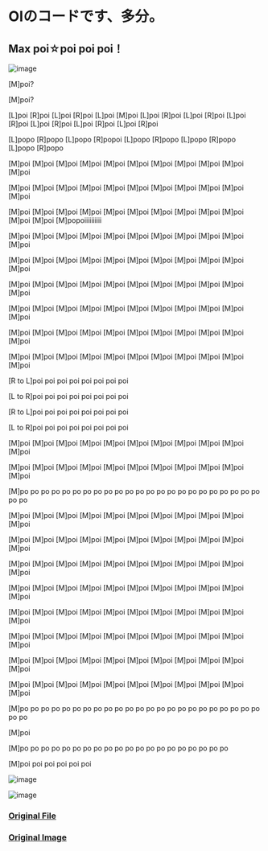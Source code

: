 # OIのコードです、多分。

## Max poi☆poi poi poi！

![image](https://github.com/hawk5121/OI/raw/master/image/poi.jpg)

[M]poi?

[M]poi?

[L]poi [R]poi [L]poi [R]poi [L]poi [M]poi [L]poi [R]poi [L]poi [R]poi [L]poi [R]poi [L]poi [R]poi [L]poi [R]poi [L]poi [R]poi

[L]popo [R]popo [L]popo [R]popoi [L]popo [R]popo [L]popo [R]popo [L]popo [R]popo

[M]poi [M]poi [M]poi [M]poi [M]poi [M]poi [M]poi [M]poi [M]poi [M]poi [M]poi 

[M]poi [M]poi [M]poi [M]poi [M]poi [M]poi [M]poi [M]poi [M]poi [M]poi [M]poi 

[M]poi [M]poi [M]poi [M]poi [M]poi [M]poi [M]poi [M]poi [M]poi [M]poi [M]poi [M]poi [M]popoiiiiiiiiii

[M]poi [M]poi [M]poi [M]poi [M]poi [M]poi [M]poi [M]poi [M]poi [M]poi [M]poi 

[M]poi [M]poi [M]poi [M]poi [M]poi [M]poi [M]poi [M]poi [M]poi [M]poi [M]poi 

[M]poi [M]poi [M]poi [M]poi [M]poi [M]poi [M]poi [M]poi [M]poi [M]poi [M]poi 

[M]poi [M]poi [M]poi [M]poi [M]poi [M]poi [M]poi [M]poi [M]poi [M]poi [M]poi 

[M]poi [M]poi [M]poi [M]poi [M]poi [M]poi [M]poi [M]poi [M]poi [M]poi [M]poi 

[M]poi [M]poi [M]poi [M]poi [M]poi [M]poi [M]poi [M]poi [M]poi [M]poi [M]poi 

[R to L]poi poi poi poi poi poi poi poi 

[L to R]poi poi poi poi poi poi poi poi 

[R to L]poi poi poi poi poi poi poi poi 

[L to R]poi poi poi poi poi poi poi poi 

[M]poi [M]poi [M]poi [M]poi [M]poi [M]poi [M]poi [M]poi [M]poi [M]poi [M]poi 

[M]poi [M]poi [M]poi [M]poi [M]poi [M]poi [M]poi [M]poi [M]poi [M]poi [M]poi 

[M]po po po po po po po po po po po po po po po po po po po po po po po po po 

[M]poi [M]poi [M]poi [M]poi [M]poi [M]poi [M]poi [M]poi [M]poi [M]poi [M]poi 

[M]poi [M]poi [M]poi [M]poi [M]poi [M]poi [M]poi [M]poi [M]poi [M]poi [M]poi 

[M]poi [M]poi [M]poi [M]poi [M]poi [M]poi [M]poi [M]poi [M]poi [M]poi [M]poi 

[M]poi [M]poi [M]poi [M]poi [M]poi [M]poi [M]poi [M]poi [M]poi [M]poi [M]poi 

[M]poi [M]poi [M]poi [M]poi [M]poi [M]poi [M]poi [M]poi [M]poi [M]poi [M]poi 

[M]poi [M]poi [M]poi [M]poi [M]poi [M]poi [M]poi [M]poi [M]poi [M]poi [M]poi 

[M]poi [M]poi [M]poi [M]poi [M]poi [M]poi [M]poi [M]poi [M]poi [M]poi [M]poi 

[M]poi [M]poi [M]poi [M]poi [M]poi [M]poi [M]poi [M]poi [M]poi [M]poi [M]poi 

[M]po po po po po po po po po po po po po po po po po po po po po po po po po 

[M]poi

[M]po po po po po po po po po po po po po po po po po po po po 

[M]poi poi poi poi poi poi

![image](https://github.com/hawk5121/OI/raw/master/image/but.jpg)
  

![image](https://github.com/hawk5121/OI/raw/master/image/RUA.png)

### [Original File](https://github.com/hawk5121/OI/blob/master/reimu_pic/image_source)  

### [Original Image](https://github.com/hawk5121/OI/blob/master/image/reimu.png)